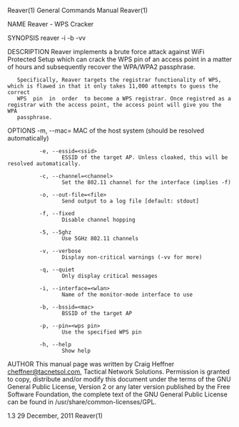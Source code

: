 Reaver(1)                                                     General Commands Manual                                                    Reaver(1)

NAME
       Reaver - WPS Cracker

SYNOPSIS
       reaver -i <interface> -b <target bssid> -vv

DESCRIPTION
       Reaver implements a brute force attack against WiFi Protected Setup which can crack the WPS pin of an access point in a matter of hours and
       subsequently recover the WPA/WPA2 passphrase.

       Specifically, Reaver targets the registrar functionality of WPS, which is flawed in that it only takes 11,000 attempts to guess the correct
       WPS  pin  in  order  to become a WPS registrar. Once registred as a registrar with the access point, the access point will give you the WPA
       passphrase.

OPTIONS
              -m, --mac=<mac>
                     MAC of the host system (should be resolved automatically)

              -e, --essid=<ssid>
                     ESSID of the target AP. Unless cloaked, this will be resolved automatically.

              -c, --channel=<channel>
                     Set the 802.11 channel for the interface (implies -f)

              -o, --out-file=<file>
                     Send output to a log file [default: stdout]

              -f, --fixed
                     Disable channel hopping

              -5, --5ghz
                     Use 5GHz 802.11 channels

              -v, --verbose
                     Display non-critical warnings (-vv for more)

              -q, --quiet
                     Only display critical messages

              -i, --interface=<wlan>
                     Name of the monitor-mode interface to use

              -b, --bssid=<mac>
                     BSSID of the target AP

              -p, --pin=<wps pin>
                     Use the specified WPS pin

              -h, --help
                     Show help

AUTHOR
       This manual page was written by Craig Heffner <cheffner@tacnetsol.com>, Tactical Network Solutions.  Permission   is   granted   to   copy,
       distribute  and/or   modify  this  document  under the terms of the GNU General Public License, Version 2 or any later version published by
       the Free Software Foundation, the complete text of the GNU General Public License can be found in /usr/share/common-licenses/GPL.

1.3                                                              29 December, 2011                                                       Reaver(1)
